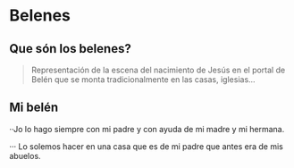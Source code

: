 # Belenes 
## Que són los belenes?

>Representación de la escena del nacimiento de Jesús en el portal de Belén que se monta tradicionalmente en las casas, iglesias...

## Mi belén 
··Jo lo hago siempre con mi padre y con ayuda de mi madre y mi hermana.

··· Lo solemos hacer en una casa que es de mi padre  que antes era de mis abuelos.
